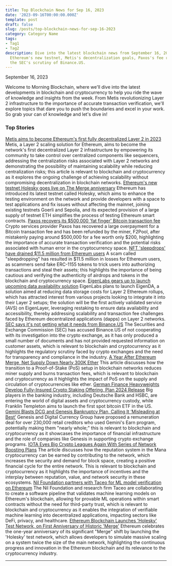```yaml
---
title: Top Blockchain News for Sep 16, 2023
date: '2023-09-16T00:00:00.000Z'
template: post
draft: false
slug: /posts/top-blockchain-news-for-sep-16-2023
category: Category Name
tags:
- Tag1
- Tag2
description: Dive into the latest blockchain news from September 16, 2023, featuring
  Ethereum's new testnet, Metis's decentralization goals, Paxos's fee recovery, and
  the SEC's scrutiny of Binance.US.
---
```

September 16, 2023

Welcome to Morning Blockchain, where we'll dive into the latest developments in blockchain and cryptocurrency to help you ride the wave of knowledge and insights from the week. From Metis revolutionizing Layer 2 infrastructure to the importance of accurate transaction verification, we'll explore topics that dare you to push the boundaries and excel in your work. So grab your can of knowledge and let's dive in!

### Top Stories
[Metis aims to become Ethereum's first fully decentralized Layer 2 in 2023](https://www.theblock.co/post/251235/metis-first-ethereum-decentralized-layer-2-2023?utm_source=rss&utm_medium=rss/)
Metis, a Layer 2 scaling solution for Ethereum, aims to become the network's first decentralized Layer 2 infrastructure by empowering its community to take control over centralized components like sequencers, addressing the centralization risks associated with Layer 2 networks and demonstrating the possibility of maintaining scalability while reducing centralization risks; this article is relevant to blockchain and cryptocurrency as it explores the ongoing challenge of achieving scalability without compromising decentralization in blockchain networks.
[Ethereum's new testnet Holesky goes live on The Merge anniversary](https://www.theblock.co/post/251229/ethereums-new-testnet-holesky-goes-live-on-the-merge-anniversary?utm_source=rss&utm_medium=rss/)
Ethereum has introduced its latest testnet called Holesky, which aims to enhance the testing environment on the network and provide developers with a space to test applications and fix issues without affecting the mainnet, joining existing testnets Goerli and Sepolia, and its expected provision of a large supply of testnet ETH simplifies the process of testing Ethereum smart contracts.
[Paxos recovers its $500,000 'fat finger' Bitcoin transaction fee](https://www.theblock.co/post/251255/paxos-recovers-its-500000-fat-finger-bitcoin-transaction-fee?utm_source=rss&utm_medium=rss/)
Crypto services provider Paxos has recovered a large overpayment for a Bitcoin transaction fee and has been refunded by the miner, F2Pool, after mistakenly paying around $500,000 for a fee worth only $200, highlighting the importance of accurate transaction verification and the potential risks associated with human error in the cryptocurrency space.
[NFT 'sleepdrops' have drained $11.5 million from Ethereum users](https://www.theblock.co/post/251218/nft-sleepdrops-have-drained-11-5-million-from-ethereum-users?utm_source=rss&utm_medium=rss/)
A scam called "sleepdropping" has resulted in $11.5 million in losses for Ethereum users, as scammers send fake ERC-1155 tokens to trick users into authorizing transactions and steal their assets; this highlights the importance of being cautious and verifying the authenticity of airdrops and tokens in the blockchain and cryptocurrency space.
[EigenLabs gears up to launch upcoming data availability solution](https://www.theblock.co/post/250483/eigenlabs-gears-up-to-launch-upcoming-data-availability-solution?utm_source=rss&utm_medium=rss/)
EigenLabs plans to launch EigenDA, a solution aimed at reducing data storage costs for Layer 2 Ethereum rollups, which has attracted interest from various projects looking to integrate it into their Layer 2 setups; the solution will be the first actively validated service (AVS) on EigenLayer, leveraging restaking to ensure data availability and accessibility, thereby addressing scalability and transaction fee challenges faced by Ethereum decentralized applications (dapps) on Layer 2 networks.
[SEC says it's not getting what it needs from Binance.US](https://www.theblock.co/post/251323/sec-says-its-not-getting-what-it-needs-from-binance-us?utm_source=rss&utm_medium=rss/)
The Securities and Exchange Commission (SEC) has accused Binance.US of not cooperating with its investigation into the crypto exchange, as it has only produced a small number of documents and has not provided requested information on customer assets, which is relevant to blockchain and cryptocurrency as it highlights the regulatory scrutiny faced by crypto exchanges and the need for transparency and compliance in the industry.
[A Year After Ethereum Merge, Net Supply Down Nearly 300K Ether](https://www.coindesk.com/markets/2023/09/15/a-year-after-ethereum-merge-net-supply-down-nearly-300k-ether/?utm_medium=referral&utm_source=rss&utm_campaign=headlines/)
This article discusses how the transition to a Proof-of-Stake (PoS) setup in blockchain networks reduces miner supply and burns transaction fees, which is relevant to blockchain and cryptocurrency as it highlights the impact of PoS on the supply and circulation of cryptocurrencies like ether.
[German Finance Heavyweights Develop Fully-Insured Crypto Staking Offering, Plan 2024 Release](https://www.coindesk.com/business/2023/09/15/german-finance-heavyweights-develop-fully-insured-crypto-staking-offering-plan-2024-release/?utm_medium=referral&utm_source=rss&utm_campaign=headlines/)
Big players in the banking industry, including Deutsche Bank and HSBC, are entering the world of digital assets and cryptocurrency custody, while Franklin Templeton aims to launch the first spot bitcoin ETF in the US.
[Gemini Blasts DCG and Genesis Bankruptcy Plan, Calling It ‘Misleading at Best’](https://www.coindesk.com/policy/2023/09/15/gemini-blasts-dcg-and-genesis-bankruptcy-plan-calling-it-misleading-at-best/?utm_medium=referral&utm_source=rss&utm_campaign=headlines/)
Genesis and Digital Currency Group have proposed a remuneration deal for over 230,000 retail creditors who used Gemini's Earn program, potentially making them "nearly whole;" this is relevant to blockchain and cryptocurrency as it showcases the importance of financial infrastructure and the role of companies like Genesis in supporting crypto exchange programs.
[IOTA Eyes Big Crypto Leagues Again With Series of Network Boosting Plans](https://www.coindesk.com/tech/2023/09/15/iota-eyes-big-crypto-leagues-again-with-series-of-network-boosting-plans/?utm_medium=referral&utm_source=rss&utm_campaign=headlines/)
The article discusses how the reputation system in the Mana cryptocurrency can be earned by contributing to the network, which increases the security and demand for block space, creating a positive financial cycle for the entire network. This is relevant to blockchain and cryptocurrency as it highlights the importance of incentives and the interplay between reputation, value, and network security in these ecosystems.
[Nil Foundation partners with Taceo for ML model verification on Ethereum](https://www.theblock.co/post/251178/nil-foundation-taceo-ethereum?utm_source=rss&utm_medium=rss/)
The Nil Foundation and research firm Taceo are collaborating to create a software pipeline that validates machine learning models on Ethereum's blockchain, allowing for provable ML operations within smart contracts without the need for third-party trust, which is relevant to blockchain and cryptocurrency as it enables the integration of verifiable machine learning into decentralized applications, impacting sectors like DeFi, privacy, and healthcare.
[Ethereum Blockchain Launches 'Holesky' Test Network, on First Anniversary of Historic 'Merge'](https://www.coindesk.com/tech/2023/09/15/ethereum-blockchain-launches-holesky-test-network-on-first-anniversary-of-historic-merge/?utm_medium=referral&utm_source=rss&utm_campaign=headlines/)
Ethereum celebrates the one-year anniversary of its significant "Merge" shift by launching the 'Holesky' test network, which allows developers to simulate massive scaling on a system twice the size of the main network, highlighting the continuous progress and innovation in the Ethereum blockchain and its relevance to the cryptocurrency industry.

---